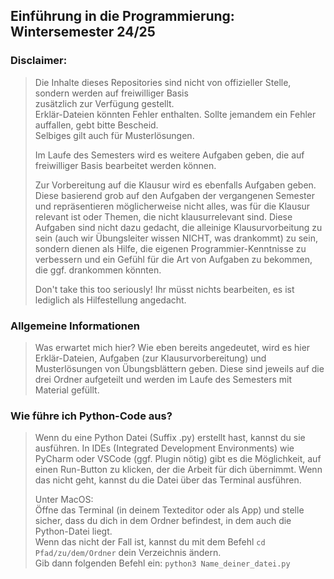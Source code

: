 ## Einführung in die Programmierung: Wintersemester 24/25

### Disclaimer:

>Die Inhalte dieses Repositories sind nicht von offizieller Stelle, sondern werden auf freiwilliger Basis  
>zusätzlich zur Verfügung gestellt.  
>Erklär-Dateien könnten Fehler enthalten. Sollte jemandem ein Fehler auffallen, gebt bitte Bescheid.  
>Selbiges gilt auch für Musterlösungen.
>
>Im Laufe des Semesters wird es weitere Aufgaben geben, die auf freiwilliger Basis bearbeitet werden können.  
>
>Zur Vorbereitung auf die Klausur wird es ebenfalls Aufgaben geben. Diese basierend grob auf den Aufgaben
>der vergangenen Semester und repräsentieren möglicherweise nicht alles, was für die Klausur relevant ist oder
>Themen, die nicht klausurrelevant sind. Diese Aufgaben sind nicht dazu gedacht, die alleinige Klausurvorbeitung zu sein
>(auch wir Übungsleiter wissen NICHT, was drankommt) zu sein, sondern dienen als Hilfe, die eigenen Programmier-Kenntnisse
>zu verbessern und ein Gefühl für die Art von Aufgaben zu bekommen, die ggf. drankommen könnten.
>
>Don't take this too seriously! Ihr müsst nichts bearbeiten, es ist lediglich als Hilfestellung angedacht.


### Allgemeine Informationen

>Was erwartet mich hier? Wie eben bereits angedeutet, wird es hier Erklär-Dateien, Aufgaben (zur Klausurvorbereitung) und
>Musterlösungen von Übungsblättern geben. Diese sind jeweils auf die drei Ordner aufgeteilt und werden im Laufe
>des Semesters mit Material gefüllt.


### Wie führe ich Python-Code aus?

> Wenn du eine Python Datei (Suffix .py) erstellt hast, kannst du sie ausführen. In IDEs (Integrated Development Environments) wie  
> PyCharm oder VSCode (ggf. Plugin nötig) gibt es die Möglichkeit, auf einen Run-Button zu klicken, der die Arbeit für dich übernimmt.
> Wenn das nicht geht, kannst du die Datei über das Terminal ausführen.
> 
> Unter MacOS:  
> Öffne das Terminal (in deinem Texteditor oder als App) und stelle sicher, dass du dich in dem Ordner befindest, in dem
> auch die Python-Datei liegt.  
> Wenn das nicht der Fall ist, kannst du mit dem Befehl `cd Pfad/zu/dem/Ordner` dein Verzeichnis ändern.  
> Gib dann folgenden Befehl ein: `python3 Name_deiner_datei.py`
